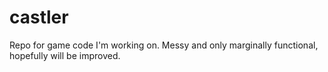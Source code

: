 # castler
Repo for game code I'm working on. Messy and only marginally functional, hopefully will be improved.
